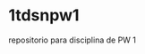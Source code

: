 






















































































































































































































































































































# 1tdsnpw1
repositorio para disciplina de PW 1
